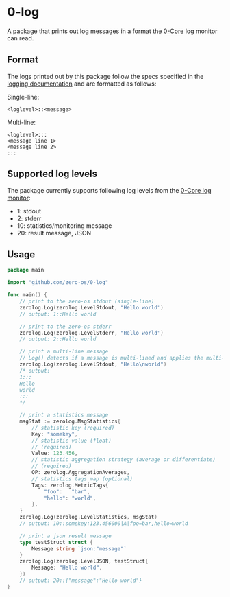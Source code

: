 # 0-log

A package that prints out log messages in a format the [0-Core][core] log monitor can read.

## Format

The logs printed out by this package follow the specs specified in the [logging documentation][monitorFormat] and are formatted as follows:

Single-line:
```
<loglevel>::<message>
```

Multi-line:
```
<loglevel>:::
<message line 1>
<message line 2>
:::
```

## Supported log levels

The package currently supports following log levels from the [0-Core log monitor][monitorLevels]:

* 1: stdout
* 2: stderr
* 10: statistics/monitoring message
* 20: result message, JSON

## Usage

```go
package main

import "github.com/zero-os/0-log"

func main() {
    // print to the zero-os stdout (single-line)
    zerolog.Log(zerolog.LevelStdout, "Hello world")
    // output: 1::Hello world 

    // print to the zero-os stderr
    zerolog.Log(zerolog.LevelStderr, "Hello world")
    // output: 2::Hello world 

    // print a multi-line message
    // Log() detects if a message is multi-lined and applies the multi-line format if so
    zerolog.Log(zerolog.LevelStdout, "Hello\nworld")
    /* output: 
    1:::
    Hello
    world
    :::
    */

    // print a statistics message
	msgStat := zerolog.MsgStatistics{
		// statistic key (required)
		Key: "somekey",
		// statistic value (float)
        // (required)
		Value: 123.456,
		// statistic aggregation strategy (average or differentiate)
		// (required)
		OP: zerolog.AggregationAverages,
		// statistics tags map (optional)
		Tags: zerolog.MetricTags{
			"foo":   "bar",
			"hello": "world",
		},
	}
	zerolog.Log(zerolog.LevelStatistics, msgStat)
	// output: 10::somekey:123.456000|A|foo=bar,hello=world

    // print a json result message
	type testStruct struct {
		Message string `json:"message"`
	}
	zerolog.Log(zerolog.LevelJSON, testStruct{
        Message: "Hello world",
    })
    // output: 20::{"message":"Hello world"}
}
```

[core]: https://github.com/zero-os/0-core
[monitorFormat]: https://github.com/zero-os/0-core/blob/master/docs/monitoring/logging.md#message-format
[monitorLevels]: https://github.com/zero-os/0-core/blob/master/docs/monitoring/logging.md#log-levels